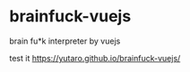 # brainfuck-vuejs
brain fu*k interpreter by vuejs

test it <https://yutaro.github.io/brainfuck-vuejs/>
